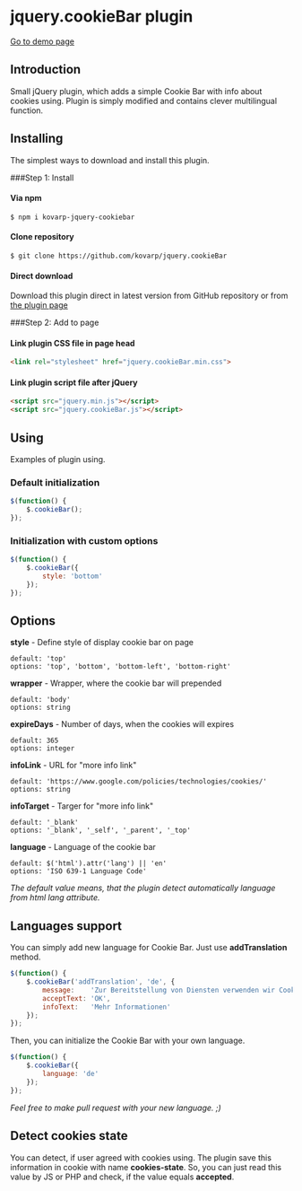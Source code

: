 # jquery.cookieBar plugin
[Go to demo page](https://cookiebar.pavelkovar.cz/)

## Introduction

Small jQuery plugin, which adds a simple Cookie Bar with info about cookies using. Plugin is simply modified and contains clever multilingual function.

## Installing

The simplest ways to download and install this plugin.

###Step 1: Install

#### Via npm
`$ npm i kovarp-jquery-cookiebar`

#### Clone repository
`$ git clone https://github.com/kovarp/jquery.cookieBar`

#### Direct download
Download this plugin direct in latest version from GitHub repository or from [the plugin page](http://cookiebar.pavelkovar.cz/)

###Step 2: Add to page

#### Link plugin CSS file in page head

```html
<link rel="stylesheet" href="jquery.cookieBar.min.css">
```

#### Link plugin script file after jQuery

```html
<script src="jquery.min.js"></script>
<script src="jquery.cookieBar.js"></script>
```
## Using

Examples of plugin using.

### Default initialization

```js
$(function() {
	$.cookieBar();
});
```

### Initialization with custom options

```js
$(function() {
	$.cookieBar({
		style: 'bottom'
	});
});
```

## Options

**style** - Define style of display cookie bar on page
```
default: 'top'
options: 'top', 'bottom', 'bottom-left', 'bottom-right'
```

**wrapper** - Wrapper, where the cookie bar will prepended
```
default: 'body'
options: string
```

**expireDays** - Number of days, when the cookies will expires
```
default: 365
options: integer
```

**infoLink** - URL for "more info link"
```
default: 'https://www.google.com/policies/technologies/cookies/'
options: string
```

**infoTarget** - Targer for "more info link"
```
default: '_blank'
options: '_blank', '_self', '_parent', '_top'
```

**language** - Language of the cookie bar
```
default: $('html').attr('lang') || 'en'
options: 'ISO 639-1 Language Code'
```
_The default value means, that the plugin detect automatically language from html lang attribute._

## Languages support

You can simply add new language for Cookie Bar. Just use **addTranslation** method.

```js
$(function() {
	$.cookieBar('addTranslation', 'de', {
		message: 	'Zur Bereitstellung von Diensten verwenden wir Cookies. Durch die Nutzung dieser Website stimmen Sie zu.',
		acceptText:	'OK',
		infoText:	'Mehr Informationen'
	});
});
```

Then, you can initialize the Cookie Bar with your own language.

```js
$(function() {
	$.cookieBar({
		language: 'de'
	});
});
```

_Feel free to make pull request with your new language. ;)_

## Detect cookies state

You can detect, if user agreed with cookies using. The plugin save this information in cookie with name **cookies-state**. So, you can just read this value by JS or PHP and check, if the value equals **accepted**.
